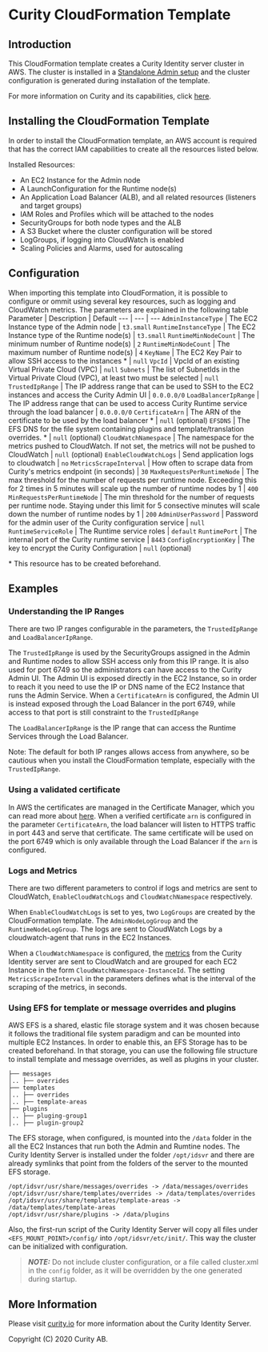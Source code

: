 # Curity CloudFormation Template
## Introduction
This CloudFormation template creates a Curity Identity server cluster in AWS.
The cluster is installed in a [Standalone Admin setup](https://developer.curity.io/docs/latest/system-admin-guide/deployment/clustering.html#standalone-admin-setup) and the cluster configuration is generated during installation of the template.

For more information on Curity and its capabilities, click [here](https://curity.io).

## Installing the CloudFormation Template

In order to install the CloudFormation template, an AWS account is required that has the correct IAM capabilities to create all the resources listed below. 

Installed Resources:
- An EC2 Instance for the Admin node
- A LaunchConfiguration for the Runtime node(s)
- An Application Load Balancer (ALB), and all related resources (listeners and target groups)
- IAM Roles and Profiles which will be attached to the nodes
- SecurityGroups for both node types and the ALB
- A S3 Bucket where the cluster configuration will be stored
- LogGroups, if logging into CloudWatch is enabled
- Scaling Policies and Alarms, used for autoscaling

## Configuration

When importing this template into CloudFormation, it is possible to configure or ommit using several key resources, such as logging and CloudWatch metrics. The parameters are explained in the following table
Parameter | Description | Default
--- | --- | ---
`AdminInstanceType` | The EC2 Instance type of the Admin node | `t3.small`
`RuntimeInstanceType` | The EC2 Instance type of the Runtime node(s) | `t3.small`
`RuntimeMinNodeCount` | The minimum number of Runtime node(s) | `2`
`RuntimeMinNodeCount` | The maximum number of Runtime node(s) | `4`
`KeyName` | The EC2 Key Pair to allow SSH access to the instances * | `null`
`VpcId` | VpcId of an existing Virtual Private Cloud (VPC) | `null`
`Subnets` | The list of SubnetIds in the Virtual Private Cloud (VPC), at least two must be selected | `null`
`TrustedIpRange` | The IP address range that can be used to SSH to the EC2 instances and access the Curity Admin UI | `0.0.0.0/0`
`LoadBalancerIpRange` | The IP address range that can be used to access Curity Runtime service through the load balancer | `0.0.0.0/0`
`CertificateArn` | The ARN of the certificate to be used by the load balancer * | `null` (optional)
`EFSDNS` | The EFS DNS for the file system containing plugins and template/translation overrides. * | `null` (optional)
`CloudWatchNamespace` | The namespace for the metrics pushed to CloudWatch. If not set, the metrics will not be pushed to CloudWatch | `null` (optional)
`EnableCloudWatchLogs` | Send application logs to cloudwatch | `no`
`MetricsScrapeInterval` | How often to scrape data from Curity's metrics endpoint (in seconds) | `30`
`MaxRequestsPerRuntimeNode` | The max threshold for the number of requests per runtime node. Exceeding this for 2 times in 5 minutes will scale up the number of runtime nodes by 1 | `400`
`MinRequestsPerRuntimeNode` | The min threshold for the number of requests per runtime node. Staying under this limit for 5 consective minutes will scale down the number of runtime nodes by 1 | `200`
`AdminUserPassword` | Password for the admin user of the Curity configuration service | `null`
`RuntimeServiceRole` | The Runtime service roles | `default`
`RuntimePort` | The internal port of the Curity runtime service | `8443`
`ConfigEncryptionKey` | The key to encrypt the Curity Configuration | `null` (optional)

\* This resource has to be created beforehand.

## Examples

### Understanding the IP Ranges

There are two IP ranges configurable in the parameters, the `TrustedIpRange` and `LoadBalancerIpRange`.

The `TrustedIpRange` is used by the SecurityGroups assigned in the Admin and Runtime nodes to allow SSH access only from this IP range. It is also used for port 6749 so the administrators can have access to the Curity Admin UI.
The Admin UI is exposed directly in the EC2 Instance, so in order to reach it you need to use the IP or DNS name of the EC2 Instance that runs the Admin Service. When a `CertificateArn` is configured, the Admin UI is instead exposed through the Load Balancer in the port 6749, while access to that port is still constraint to the `TrustedIpRange`

The `LoadBalancerIpRange` is the IP range that can access the Runtime Services through the Load Balancer. 

Note: The default for both IP ranges allows access from anywhere, so be cautious when you install the CloudFormation template, especially with the `TrustedIpRange`.

### Using a validated certificate

In AWS the certificates are managed in the Certificate Manager, which you can read more about [here](https://aws.amazon.com/certificate-manager/). When a verified certificate `arn` is configured in the parameter `CertificateArn`, the load balancer will listen to HTTPS traffic in port 443 and serve that certificate.
The same certificate will be used on the port 6749 which is only available through the Load Balancer if the `arn` is configured.

### Logs and Metrics

There are two different parameters to control if logs and metrics are sent to CloudWatch, `EnableCloudWatchLogs` and `CloudWatchNamespace` respectively. 

When `EnableCloudWatchLogs` is set to yes, two `LogGroups` are created by the CloudFormation template. The `AdminNodeLogGroup` and the `RuntimeNodeLogGroup`. The logs are sent to CloudWatch Logs by a cloudwatch-agent that runs in the EC2 Instances.

When a `CloudWatchNamespace` is configured, the [metrics](https://developer.curity.io/docs/latest/system-admin-guide/monitoring/index.html#prometheus-compliant-metrics) from the Curity Identity server are sent to CloudWatch and are grouped for each EC2 Instance in the form `CloudWatchNamespace-InstanceId`. The setting `MetricsScrapeInterval` in the parameters defines what is the interval of the scraping of the metrics, in seconds.

### Using EFS for template or message overrides and plugins

AWS EFS is a shared, elastic file storage system and it was chosen because it follows the traditional file system paradigm and can be mounted into multiple EC2 Instances. 
In order to enable this, an EFS Storage has to be created beforehand. In that storage, you can use the following file structure to install template and message overrides, as well as plugins in your cluster.
```
├── messages
│.. ├── overrides
├── templates
│.. ├── overrides
│.. ├── template-areas
├── plugins
│.. ├── pluging-group1
│.. ├── plugin-group2
```

The EFS storage, when configured, is mounted into the `/data` folder in the all the EC2 Instances that run both the Admin and Rumtine nodes. The Curity Identity Server is installed under the folder `/opt/idsvr` and there are already symlinks that point from the folders of the server to the mounted EFS storage. 

```
/opt/idsvr/usr/share/messages/overrides -> /data/messages/overrides
/opt/idsvr/usr/share/templates/overrides -> /data/templates/overrides
/opt/idsvr/usr/share/templates/template-areas -> /data/templates/template-areas
/opt/idsvr/usr/share/plugins -> /data/plugins
```

Also, the first-run script of the Curity Identity Server will copy all files under `<EFS_MOUNT_POINT>/config/` into `/opt/idsvr/etc/init/`. This way the cluster can be initialized with configuration.

> **_NOTE:_** Do not include cluster configuration, or a file called cluster.xml in the `config` folder, as it will be overridden by the one generated during startup. 


## More Information

Please visit [curity.io](https://curity.io/)  for more information about the Curity Identity Server.

Copyright (C) 2020 Curity AB.

